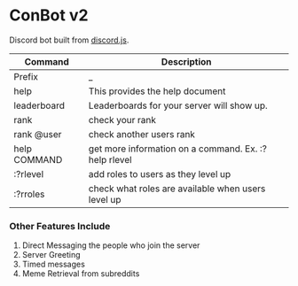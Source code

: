 # ConBot v2
Discord bot built from [discord.js](https://discord.js.org/#/).

| Command | Description |
| ------ | ------ |
| Prefix | _ |
| help | This provides the help document |
| leaderboard | Leaderboards for your server will show up. |
| rank | check your rank |
| rank @user | check another users rank |
| help COMMAND | get more information on a command. Ex. :?help rlevel |
| :?rlevel | add roles to users as they level up |
| :?rroles | check what roles are available when users level up |

### Other Features Include

1. Direct Messaging the people who join the server
2. Server Greeting
3. Timed messages
4. Meme Retrieval from subreddits
